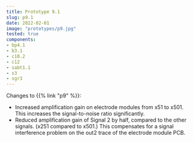 ```yaml
---
title: Prototype 9.1
slug: p9.1
date: 2022-02-01
image: "prototypes/p9.jpg"
tested: true
components:
- bp4.1
- b3.1
- c10.2
- c12
- sabt1.1
- s3
- sgr3
---
```


Changes to {{% link "p9" %}}:

- Increased amplification gain on electrode modules from x51 to x501.  This
  increases the signal-to-noise ratio significantly.
- Reduced amplification gain of Signal 2 by half, compared to the other
  signals. (x251 compared to x501.) This compensates for a signal interference
  problem on the out2 trace of the electrode module PCB.
